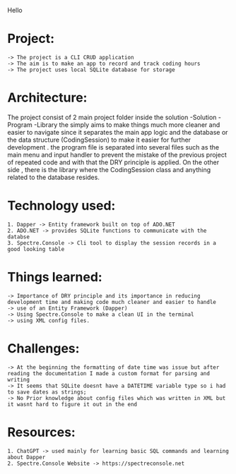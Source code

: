 Hello

# Project:
    -> The project is a CLI CRUD application 
    -> The aim is to make an app to record and track coding hours
    -> The project uses local SQLite database for storage
    
# Architecture:
The project consist of 2 main project folder inside the solution 
    -Solution
        -Program
        -Library
the simply aims to make things much more cleaner and easier to navigate since it separates the main app logic and the database or the data structure (CodingSession)
to make it easier for further development .
the program file is separated into several files such as the main menu and input handler to prevent the mistake of the previous project of repeated code and with that the DRY principle is applied.
On the other side , there is the library where the CodingSession class and anything related to the database resides.

# Technology used:
    1. Dapper -> Entity framework built on top of ADO.NET
    2. ADO.NET -> provides SQLite functions to communicate with the databse
    3. Spectre.Console -> Cli tool to display the session records in a good looking table

# Things learned:
    -> Importance of DRY principle and its importance in reducing development time and making code much cleaner and easier to handle
    -> use of an Entity Framework (Dapper) 
    -> Using Spectre.Console to make a clean UI in the terminal
    -> using XML config files.
# Challenges:
    -> At the beginning the formatting of date time was issue but after reading the documentation I made a custom format for parsing and writing
    -> It seems that SQLite doesnt have a DATETIME variable type so i had to save dates as strings;
    -> No Prior knowledge about config files which was written in XML but it wasnt hard to figure it out in the end
# Resources:
    1. ChatGPT -> used mainly for learning basic SQL commands and learning about Dapper
    2. Spectre.Console Website -> https://spectreconsole.net

